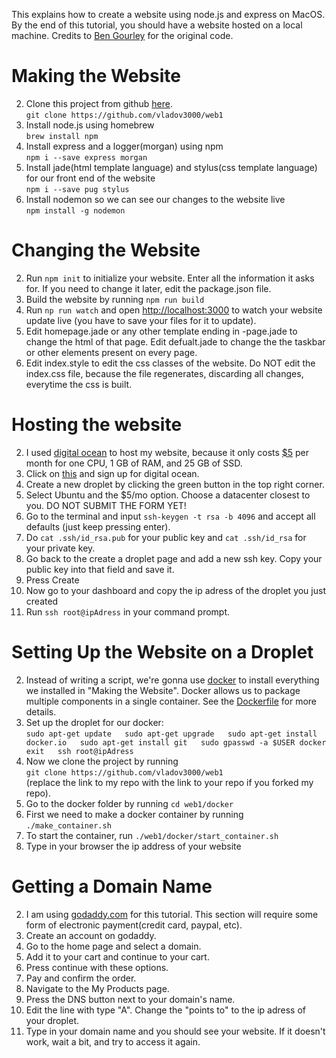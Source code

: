 <div class="main-content">

This explains how to create a website using node.js and express on MacOS. By the end of this tutorial, you should have a website hosted on a local machine. Credits to [Ben Gourley](https://github.com/bengourley) for the original code.

# Making the Website

2.  Clone this project from github [here](https://github.com/vlad-the-EPIChacker/web1).  
    `git clone https://github.com/vladov3000/web1`
3.  Install node.js using homebrew  
    `brew install npm`
4.  Install express and a logger(morgan) using npm  
    `npm i --save express morgan`
5.  Install jade(html template language) and stylus(css template language) for our front end of the website  
    `npm i --save pug stylus`
6.  Install nodemon so we can see our changes to the website live  
    `npm install -g nodemon`

# Changing the Website

2.  Run `npm init` to initialize your website. Enter all the information it asks for. If you need to change it later, edit the package.json file.
3.  Build the website by running `npm run build`
4.  Run `np run watch` and open [http://localhost:3000](http://localhost:3000) to watch your website update live (you have to save your files for it to update).
5.  Edit homepage.jade or any other template ending in -page.jade to change the html of that page. Edit defualt.jade to change the the taskbar or other elements present on every page.
6.  Edit index.style to edit the css classes of the website. Do NOT edit the index.css file, because the file regenerates, discarding all changes, everytime the css is built.

# Hosting the website

2.  I used [digital ocean](https://www.digitalocean.com) to host my website, because it only costs [$5](https://www.digitalocean.com/pricing/) per month for one CPU, 1 GB of RAM, and 25 GB of SSD.
3.  Click on [this](https://www.digitalocean.com) and sign up for digital ocean.
4.  Create a new droplet by clicking the green button in the top right corner.
5.  Select Ubuntu and the $5/mo option. Choose a datacenter closest to you. DO NOT SUBMIT THE FORM YET!
6.  Go to the terminal and input `ssh-keygen -t rsa -b 4096` and accept all defaults (just keep pressing enter).
7.  Do `cat .ssh/id_rsa.pub` for your public key and `cat .ssh/id_rsa` for your private key.
8.  Go back to the create a droplet page and add a new ssh key. Copy your public key into that field and save it.
9.  Press Create
10.  Now go to your dashboard and copy the ip adress of the droplet you just created
11.  Run `ssh root@ipAdress` in your command prompt.

# Setting Up the Website on a Droplet

2.  Instead of writing a script, we're gonna use [docker](https://www.docker.com/) to install everything we installed in "Making the Website". Docker allows us to package multiple components in a single container. See the [Dockerfile](https://github.com/vladov3000/web1/blob/master/docker/Dockerfile) for more details.
3.  Set up the droplet for our docker:  
    `sudo apt-get update  
    sudo apt-get upgrade  
    sudo apt-get install docker.io  
    sudo apt-get install git  
    sudo gpasswd -a $USER docker  
    exit  
    ssh root@ipAdress`
4.  Now we clone the project by running  
    `git clone https://github.com/vladov3000/web1`  
    (replace the link to my repo with the link to your repo if you forked my repo).
5.  Go to the docker folder by running `cd web1/docker`
6.  First we need to make a docker container by running `./make_container.sh`
7.  To start the container, run `./web1/docker/start_container.sh`
8.  Type in your browser the ip address of your website

# Getting a Domain Name

2.  I am using [godaddy.com](https://www.godaddy.com/) for this tutorial. This section will require some form of electronic payment(credit card, paypal, etc).
3.  Create an account on godaddy.
4.  Go to the home page and select a domain.
5.  Add it to your cart and continue to your cart.
6.  Press continue with these options.
7.  Pay and confirm the order.
8.  Navigate to the My Products page.
9.  Press the DNS button next to your domain's name.
10.  Edit the line with type "A". Change the "points to" to the ip adress of your droplet.
11.  Type in your domain name and you should see your website. If it doesn't work, wait a bit, and try to access it again.

</div>
